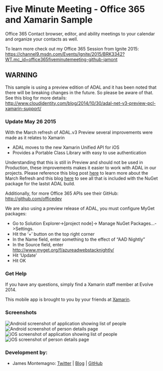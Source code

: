 Five Minute Meeting - Office 365 and Xamarin Sample
=========================

Office 365 Contact browser, editor, and ability meetings to your calendar and organize your contacts as well.

To learn more check out my Office 365 Session from Ignite 2015: https://channel9.msdn.com/Events/Ignite/2015/BRK3342?WT.mc_id=office365fiveminutemeeting-github-jamont

## WARNING
This sample is using a preview edition of ADAL and it has been noted that there will be breaking changes in the future. So please be aware of that. See this blog for more details: http://www.cloudidentity.com/blog/2014/10/30/adal-net-v3-preview-pcl-xamarin-support/

<h3>Update May 26 2015</h3>
With the March refresh of ADAL.v3 Preview several improvements were made as it relates to Xamarin 
<ul>
	<li>
		ADAL moves to the new Xamarin Unified API for iOS
	</li>
	<li>
		Provides a Portable Class Library with easy to use authentication
	</li>
</ul>
<p>

Understanding that this is still in Preview and should not be used in Production, these improvements makes it easier to work with ADAL in our projects. Please reference this blog post [here](http://www.cloudidentity.com/blog/2015/03/04/adal-v3-preview-march-refresh/) to learn more about the March Refresh and this blog [here](https://www.nuget.org/packages/Microsoft.IdentityModel.Clients.ActiveDirectory/3.1.203031538-alpha) to see all that is included with the NuGet package for the lastst ADAL build.

Additionally, for more Office 365 APIs see their GitHub: http://github.com/officedev

We are also using a preview release of ADAL, you must configure MyGet packages:

* Go to Solution Explorer->[project node]-> Manage NuGet Packages…->Settings.
* Hit the ‘+’ button on the top right corner
* In the Name field, enter something to the effect of “AAD Nightly”
* In the Source field, enter  http://www.myget.org/f/azureadwebstacknightly/
* Hit ‘Update’
* Hit OK


### Get Help

If you have any questions, simply find a Xamarin staff member at Evolve 2014.

This mobile app is brought to you by your friends at [Xamarin](http://www.xamarin.com/).

### Screenshots

![Android screenshot of application showing list of people](Screenshots/android1.png) ![Android screenshot of person details page](Screenshots/android2.png)
![iOS screenshot of application showing list of people](Screenshots/ios1.png) ![iOS screenshot of person details page](Screenshots/ios2.png)

### Development by:
- James Montemagno: [Twitter](http://www.twitter.com/jamesmontemagno) | [Blog](http://motzcod.es) | [GitHub](http://www.github.com/jamesmontemagno)
